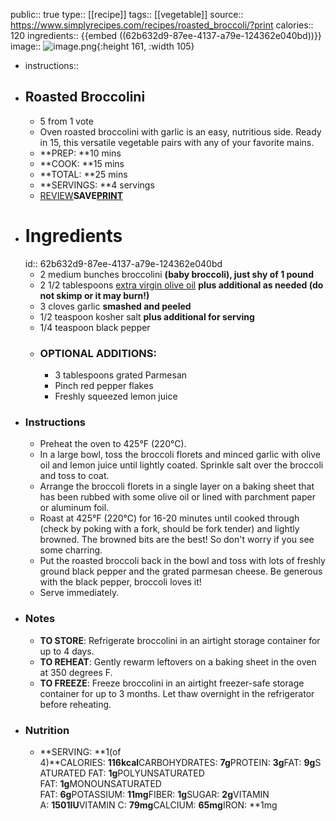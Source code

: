 public:: true
type:: [[recipe]]
tags:: [[vegetable]] 
source:: https://www.simplyrecipes.com/recipes/roasted_broccoli/?print
calories:: 120
ingredients:: {{embed ((62b632d9-87ee-4137-a79e-124362e040bd))}}
image:: ![image.png](../assets/image_1656989077096_0.png){:height 161, :width 105}

- instructions::
- ## Roasted Broccolini
	- 5 from 1 vote
	- Oven roasted broccolini with garlic is an easy, nutritious side. Ready in 15, this versatile vegetable pairs with any of your favorite mains.
	- **PREP: **10 mins
	- **COOK: **15 mins
	- **TOTAL: **25 mins
	- **SERVINGS: **4 servings
	- [REVIEW](https://www.wellplated.com/wprm_print/recipe/59569#respond)**SAVE[PRINT](https://www.wellplated.com/wprm_print/recipe/59569)**
- # Ingredients
  id:: 62b632d9-87ee-4137-a79e-124362e040bd
	- 2 medium bunches broccolini __(baby broccoli), just shy of 1 pound__
	- 2 1/2 tablespoons [extra virgin olive oil](https://amzn.to/34bAz5D) __plus additional as needed (do not skimp or it may burn!)__
	- 3 cloves garlic __smashed and peeled__
	- 1/2 teaspoon kosher salt __plus additional for serving__
	- 1/4 teaspoon black pepper
	- ### OPTIONAL ADDITIONS:
		- 3 tablespoons grated Parmesan
		- Pinch red pepper flakes
		- Freshly squeezed lemon juice
- ### Instructions
	- Preheat the oven to 425°F (220°C).
	- In a large bowl, toss the broccoli florets and minced garlic with olive oil and lemon juice until lightly coated. Sprinkle salt over the broccoli and toss to coat.
	- Arrange the broccoli florets in a single layer on a baking sheet that has been rubbed with some olive oil or lined with parchment paper or aluminum foil.
	- Roast at 425°F (220°C) for 16-20 minutes until cooked through (check by poking with a fork, should be fork tender) and lightly browned. The browned bits are the best! So don't worry if you see some charring.
	- Put the roasted broccoli back in the bowl and toss with lots of freshly ground black pepper and the grated parmesan cheese. Be generous with the black pepper, broccoli loves it!
	- Serve immediately.
- ### Notes
	- **TO STORE**: Refrigerate broccolini in an airtight storage container for up to 4 days.
	- **TO REHEAT**: Gently rewarm leftovers on a baking sheet in the oven at 350 degrees F.
	- **TO FREEZE**: Freeze broccolini in an airtight freezer-safe storage container for up to 3 months. Let thaw overnight in the refrigerator before reheating.
- ### Nutrition
	- **SERVING: **1(of 4)**CALORIES: **116kcal**CARBOHYDRATES: **7g**PROTEIN: **3g**FAT: **9g**SATURATED FAT: **1g**POLYUNSATURATED FAT: **1g**MONOUNSATURATED FAT: **6g**POTASSIUM: **11mg**FIBER: **1g**SUGAR: **2g**VITAMIN A: **1501IU**VITAMIN C: **79mg**CALCIUM: **65mg**IRON: **1mg